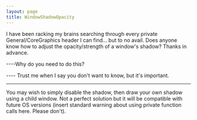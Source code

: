 ```yaml
---
layout: page
title: WindowShadowOpacity
---
```


I have been racking my brains searching through every private General/CoreGraphics header I can find... but to no avail.  Does anyone know how to adjust the opacity/strength of a window's shadow?  Thanks in advance.

----Why do you need to do this?

---- Trust me when I say you don't want to know, but it's important.

---- 

You may wish to simply disable the shadow, then draw your own shadow using a child window.
Not a perfect solution but it will be compatible with future OS versions (insert standard warning about using private function calls here. Please don't).
